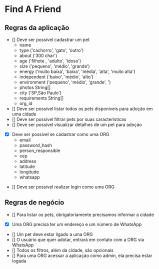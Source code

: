 # Find A Friend

## Regras da aplicação

- [] Deve ser possível cadastrar um pet
  - name
  - type ('cachorro', 'gato', 'outro')
  - about ('300 char')
  - age ('filhote , 'adulto', 'idoso')
  - size ('pequeno', 'médio', 'grande')
  - energy ('muito baixa', 'baixa', 'média', 'alta', 'muito alta')
  - independent ('baixo', 'médio', 'alto')
  - environment ('pequeno', 'médio', 'grande', ')
  - photos String[]
  - city ('SP,São Paulo')
  - requirements String[]
  - org_id
- [] Deve ser possível listar todos os pets disponíveis para adoção em uma cidade
- [] Deve ser possível filtrar pets por suas características
- [] Deve ser possível visualizar detalhes de um pet para adoção
- [x] Deve ser possível se cadastrar como uma ORG
  - email
  - password_hash
  - person_responsible
  - cep
  - address
  - latitude
  - longitude
  - whatsapp
- [] Deve ser possível realizar login como uma ORG

## Regras de negócio

- [] Para listar os pets, obrigatoriamente precisamos informar a cidade
- [x] Uma ORG precisa ter um endereço e um número de WhatsApp
- [] Um pet deve estar ligado a uma ORG
- [] O usuário que quer adotar, entrará em contato com a ORG via WhatsApp
- [] Todos os filtros, além da cidade, são opcionais
- [] Para uma ORG acessar a aplicação como admin, ela precisa estar logada

